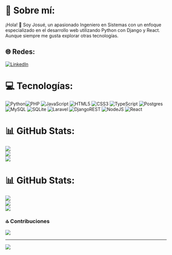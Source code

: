 # 💫 Sobre mí:
¡Hola! 👋 Soy Josué, un apasionado Ingeniero en Sistemas con un enfoque especializado en el desarrollo web utilizando Python con Django y React. Aunque siempre me gusta explorar otras tecnologías.


## 🌐 Redes:
[![LinkedIn](https://img.shields.io/badge/LinkedIn-%230077B5.svg?logo=linkedin&logoColor=white)](https://linkedin.com/in/josue-zuniga-isc) 

# 💻 Tecnologías:
![Python](https://img.shields.io/badge/python-3670A0?style=for-the-badge&logo=python&logoColor=ffdd54)![PHP](https://img.shields.io/badge/php-%23777BB4.svg?style=for-the-badge&logo=php&logoColor=white) ![JavaScript](https://img.shields.io/badge/javascript-%23323330.svg?style=for-the-badge&logo=javascript&logoColor=%23F7DF1E) ![HTML5](https://img.shields.io/badge/html5-%23E34F26.svg?style=for-the-badge&logo=html5&logoColor=white) ![CSS3](https://img.shields.io/badge/css3-%231572B6.svg?style=for-the-badge&logo=css3&logoColor=white) ![TypeScript](https://img.shields.io/badge/typescript-%23007ACC.svg?style=for-the-badge&logo=typescript&logoColor=white) ![Postgres](https://img.shields.io/badge/postgres-%23316192.svg?style=for-the-badge&logo=postgresql&logoColor=white) ![MySQL](https://img.shields.io/badge/mysql-%2300000f.svg?style=for-the-badge&logo=mysql&logoColor=white) ![SQLite](https://img.shields.io/badge/sqlite-%2307405e.svg?style=for-the-badge&logo=sqlite&logoColor=white) ![Laravel](https://img.shields.io/badge/laravel-%23FF2D20.svg?style=for-the-badge&logo=laravel&logoColor=white) ![DjangoREST](https://img.shields.io/badge/DJANGO-REST-ff1709?style=for-the-badge&logo=django&logoColor=white&color=ff1709&labelColor=gray) ![NodeJS](https://img.shields.io/badge/node.js-6DA55F?style=for-the-badge&logo=node.js&logoColor=white) ![React](https://img.shields.io/badge/react-%2320232a.svg?style=for-the-badge&logo=react&logoColor=%2361DAFB)
# 📊 GitHub Stats:
![](https://github-readme-stats.vercel.app/api?username=slorg4&theme=dark&hide_border=false&include_all_commits=false&count_private=false)<br/>
![](https://github-readme-streak-stats.herokuapp.com/?user=slorg4&theme=dark&hide_border=false)<br/>
![](https://github-readme-stats.vercel.app/api/top-langs/?username=slorg4&theme=dark&hide_border=false&include_all_commits=false&count_private=false&layout=compact)
# 📊 GitHub Stats:
![](https://github-readme-stats.vercel.app/api?username=slorg4&theme=vue-dark&hide_border=true&include_all_commits=false&count_private=true)<br/>
![](https://github-readme-streak-stats.herokuapp.com/?user=slorg4&theme=vue-dark&hide_border=true)<br/>
![](https://github-readme-stats.vercel.app/api/top-langs/?username=slorg4&theme=vue-dark&hide_border=true&include_all_commits=false&count_private=true&layout=compact)

### 🔝 Contribuciones
![](https://github-contributor-stats.vercel.app/api?username=slorg4&limit=5&theme=tokyonight&combine_all_yearly_contributions=true)

---
[![](https://visitcount.itsvg.in/api?id=slorg4&icon=2&color=8)](https://visitcount.itsvg.in)

<!-- Proudly created with GPRM ( https://gprm.itsvg.in ) -->
